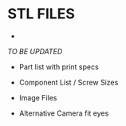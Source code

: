 STL FILES
=

- 


*TO BE UPDATED*
- Part list with print specs

- Component List / Screw Sizes

- Image Files

- Alternative Camera fit eyes
